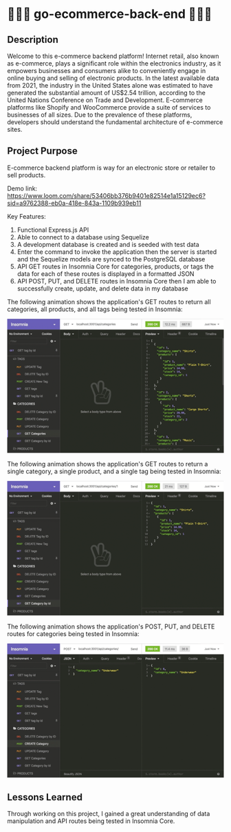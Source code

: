 # 👩🏽‍💻 go-ecommerce-back-end 👩🏽‍💻

## Description

Welcome to this e-commerce backend platform! Internet retail, also known as e-commerce, plays a significant role within the electronics industry, as it empowers businesses and consumers alike to conveniently engage in online buying and selling of electronic products. In the latest available data from 2021, the industry in the United States alone was estimated to have generated the substantial amount of US$2.54 trillion, according to the United Nations Conference on Trade and Development. E-commerce platforms like Shopify and WooCommerce provide a suite of services to businesses of all sizes. Due to the prevalence of these platforms, developers should understand the fundamental architecture of e-commerce sites.

## Project Purpose
E-commerce backend platform is way for an electronic store or retailer to sell products.

Demo link: https://www.loom.com/share/53406bb376b9401e82514e1a15129ec6?sid=a9762388-eb0a-418e-843a-1109b939eb11

Key Features:
1. Functional Express.js API
2. Able to connect to a database using Sequelize
3. A development database is created and is seeded with test data
4. Enter the command to invoke the application then the server is started and the Sequelize models are synced to the PostgreSQL database
5. API GET routes in Insomnia Core for categories, products, or tags the data for each of these routes is displayed in a formatted JSON
6. API POST, PUT, and DELETE routes in Insomnia Core then I am able to successfully create, update, and delete data in my database

The following animation shows the application's GET routes to return all categories, all products, and all tags being tested in Insomnia:

![In Insomnia, the user tests “GET tags,” “GET Categories,” and “GET All Products.”.](./Assets/13-orm-homework-demo-01.gif)

The following animation shows the application's GET routes to return a single category, a single product, and a single tag being tested in Insomnia:

![In Insomnia, the user tests “GET tag by id,” “GET Category by ID,” and “GET One Product.”](./Assets/13-orm-homework-demo-02.gif)

The following animation shows the application's POST, PUT, and DELETE routes for categories being tested in Insomnia:

![In Insomnia, the user tests “DELETE Category by ID,” “CREATE Category,” and “UPDATE Category.”](./Assets/13-orm-homework-demo-03.gif)

## Lessons Learned
Through working on this project, I gained a great understanding of data manipulation and API routes being tested in Insomnia Core.

